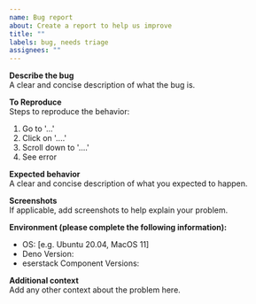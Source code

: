 ```yaml
---
name: Bug report
about: Create a report to help us improve
title: ""
labels: bug, needs triage
assignees: ""
---
```


**Describe the bug**\
A clear and concise description of what the bug is.

**To Reproduce**\
Steps to reproduce the behavior:

1. Go to '...'
2. Click on '....'
3. Scroll down to '....'
4. See error

**Expected behavior**\
A clear and concise description of what you expected to happen.

**Screenshots**\
If applicable, add screenshots to help explain your problem.

**Environment (please complete the following information):**

- OS: [e.g. Ubuntu 20.04, MacOS 11]
- Deno Version:
- eserstack Component Versions:

**Additional context**\
Add any other context about the problem here.
